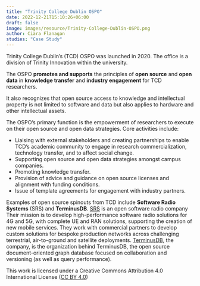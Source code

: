```yaml
---
title: "Trinity College Dublin OSPO"
date: 2022-12-21T15:10:26+06:00 
draft: false
image: images/resource/Trinity-College-Dublin-OSPO.png
author: Ciara Flanagan
studies: "Case Study"
---
```


Trinity College Dublin’s (TCD) OSPO was launched in 2020. The office is a division of Trinity Innovation within the university.

The OSPO <b>promotes and supports</b> the principles of <b>open source</b> and <b>open data</b> in <b>knowledge transfer</b> and <b>industry engagement</b> for TCD researchers.

It also recognizes that open source access to knowledge and intellectual property is not limited to software and data but also applies to hardware and other intellectual assets.

The OSPO’s primary function is the empowerment of researchers to execute on their open source and open data strategies. Core activities include:

- Liaising with external stakeholders and creating partnerships to enable TCD’s academic community to engage in research commercialization, technology transfer, and to affect social change.
- Supporting open source and open data strategies amongst campus companies.
- Promoting knowledge transfer.
- Provision of advice and guidance on open source licenses and alignment with funding conditions.
- Issue of template agreements for engagement with industry partners.

Examples of open source spinouts from TCD include <b>Software Radio Systems</b> (SRS) and <b>TerminusDB</b>. [SRS](https://www.srs.io/) is an open software radio company Their mission is to develop high-performance software radio solutions for 4G and 5G, with complete UE and RAN solutions, supporting the creation of new mobile services. They work with commercial partners to develop custom solutions for bespoke production networks across challenging terrestrial, air-to-ground and satellite deployments. [TerminusDB](https://terminusdb.com/), the company, is the organization behind TerminusDB, the open source document-oriented graph database focused on collaboration and versioning (as well as query performance).

This work is licensed under a Creative Commons Attribution 4.0 International License ([CC BY 4.0](https://creativecommons.org/licenses/by/4.0/))